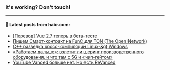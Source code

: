 ### It's working? Don't touch!

---
<!--
#### 🛠️ Technical stack:

![C++](https://img.shields.io/badge/C++-informational?logo=c%2B%2B&style=flat&logoColor=white&color=9C033A)
![Java](https://img.shields.io/badge/Java-informational?logo=java&style=flat&logoColor=white&color=007396)
![Kotlin](https://img.shields.io/badge/Kotlin-informational?logo=Kotlin&style=flat&logoColor=white&color=0095D5)
![JS](https://img.shields.io/badge/JS-informational?logo=javaScript&style=flat&logoColor=black&color=F7Df1E) <br>
![HTML5](https://img.shields.io/badge/HTML5-informational?logo=html5&style=flat&logoColor=white&color=E34F26)
![CSS3](https://img.shields.io/badge/CSS3-informational?logo=css3&style=flat&logoColor=white&color=157286)
![Sass](https://img.shields.io/badge/Saas-informational?logo=sass&style=flat&logoColor=white&color=hotpink)
![PHP](https://img.shields.io/badge/PHP-informational?logo=php&style=flat&logoColor=white&color=777BB4) <br>
![WebPAck](https://img.shields.io/badge/WebPack-informational?logo=webPack&style=flat&logoColor=white&color=FF6F00)
![Bootstrap](https://img.shields.io/badge/Bootstrap-informational?logo=Bootstrap&style=flat&logoColor=white&color=7952B3)
![MySQL](https://img.shields.io/badge/MySQL-informational?logo=MySQL&style=flat&logoColor=white&color=00f) <br>
![NodeJS](https://img.shields.io/badge/NodeJS-informational?logo=node.js&style=flat&logoColor=white&color=43853D)
![Spring](https://img.shields.io/badge/Spring-informational?logo=Spring&style=flat&logoColor=white&color=0A9EDC)
![Angular](https://img.shields.io/badge/Vue-informational?logo=vue.js&style=flat&logoColor=white&color=red)
![Git](https://img.shields.io/badge/Git-informational?logo=git&style=flat&logoColor=white&color=darkorange)

___
-->

#### 💬 Latest posts from habr.com:

<!-- BLOG-POST-LIST:START -->
- [[Перевод] Vue 2.7 теперь в бета-тесте](https://habr.com/ru/post/673484/?utm_source=habrahabr&utm_medium=rss&utm_campaign=673484)
- [Пишем Смарт-контракт на FunC для TON &lpar;The Open Network&rpar;](https://habr.com/ru/post/673480/?utm_source=habrahabr&utm_medium=rss&utm_campaign=673480)
- [C++ разведка кросс-компиляции Linux-&amp;gt;Windows](https://habr.com/ru/post/673474/?utm_source=habrahabr&utm_medium=rss&utm_campaign=673474)
- [«Работаем дальше»: взлетит ли шеринг производственного оборудования, и что там с 5G и «чип-гейтом»](https://habr.com/ru/post/673468/?utm_source=habrahabr&utm_medium=rss&utm_campaign=673468)
- [YouTube Vanced больше нет. Но есть ReVanced](https://habr.com/ru/post/673460/?utm_source=habrahabr&utm_medium=rss&utm_campaign=673460)
<!-- BLOG-POST-LIST:END -->
